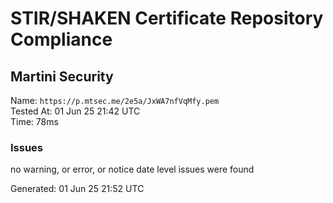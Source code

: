 # STIR/SHAKEN Certificate Repository Compliance

## Martini Security

Name: `https://p.mtsec.me/2e5a/JxWA7nfVqMfy.pem`\
Tested At: 01 Jun 25 21:42 UTC\
Time: 78ms

### Issues

no warning, or error, or notice date level issues were found

Generated: 01 Jun 25 21:52 UTC